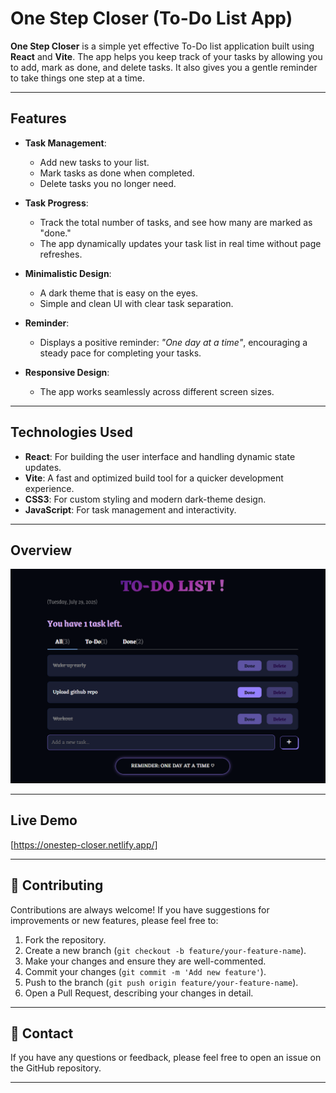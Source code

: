 # One Step Closer (To-Do List App)

**One Step Closer** is a simple yet effective To-Do list application built using **React** and **Vite**. The app helps you keep track of your tasks by allowing you to add, mark as done, and delete tasks. It also gives you a gentle reminder to take things one step at a time.

---

## Features

- **Task Management**: 
  - Add new tasks to your list.
  - Mark tasks as done when completed.
  - Delete tasks you no longer need.
  
- **Task Progress**:
  - Track the total number of tasks, and see how many are marked as "done."
  - The app dynamically updates your task list in real time without page refreshes.
  
- **Minimalistic Design**: 
  - A dark theme that is easy on the eyes.
  - Simple and clean UI with clear task separation.

- **Reminder**: 
  - Displays a positive reminder: *"One day at a time"*, encouraging a steady pace for completing your tasks.

- **Responsive Design**: 
  - The app works seamlessly across different screen sizes.

---

## Technologies Used

- **React**: For building the user interface and handling dynamic state updates.
- **Vite**: A fast and optimized build tool for a quicker development experience.
- **CSS3**: For custom styling and modern dark-theme design.
- **JavaScript**: For task management and interactivity.


---
## Overview    
![](https://github.com/anushkameena12/One-Step-Closer/blob/main/public/images/overview.png)


---
## Live Demo

[https://onestep-closer.netlify.app/]


---

## 🤝 Contributing
Contributions are always welcome! If you have suggestions for improvements or new features, please feel free to:

1.  Fork the repository.
2.  Create a new branch (`git checkout -b feature/your-feature-name`).
3.  Make your changes and ensure they are well-commented.
4.  Commit your changes (`git commit -m 'Add new feature'`).
5.  Push to the branch (`git push origin feature/your-feature-name`).
6.  Open a Pull Request, describing your changes in detail.

---

## 📧 Contact
If you have any questions or feedback, please feel free to open an issue on the GitHub repository.

---